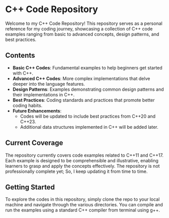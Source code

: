 # C++ Code Repository

Welcome to my C++ Code Repository! This repository serves as a personal reference for my coding journey, showcasing a collection of C++ code examples ranging from basic to advanced concepts, design patterns, and best practices.

## Contents

- **Basic C++ Codes**: Fundamental examples to help beginners get started with C++.
- **Advanced C++ Codes**: More complex implementations that delve deeper into the language features.
- **Design Patterns**: Examples demonstrating common design patterns and their implementations in C++.
- **Best Practices**: Coding standards and practices that promote better coding habits.
- **Future Enhancements**: 
  - Codes will be updated to include best practices from C++20 and C++23.
  - Additional data structures implemented in C++ will be added later.

## Current Coverage

The repository currently covers code examples related to C++11 and C++17. 
Each example is designed to be comprehensible and illustrative, enabling learners to grasp and apply the concepts effectively.
The repository is not professionally complete yet; So, I keep updating it from time to time.

## Getting Started

To explore the codes in this repository, simply clone the repo to your local machine and navigate through the various directories. You can compile and run the examples using a standard C++ compiler from terminal using g++.
